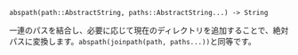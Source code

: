 ```
abspath(path::AbstractString, paths::AbstractString...) -> String
```

一連のパスを結合し、必要に応じて現在のディレクトリを追加することで、絶対パスに変換します。`abspath(joinpath(path, paths...))`と同等です。

